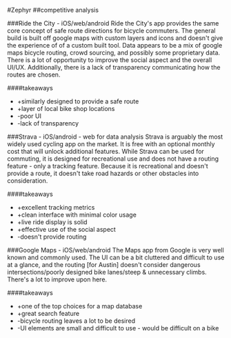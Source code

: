 #Zephyr
##competitive analysis

###Ride the City - iOS/web/android
Ride the City's app provides the same core concept of safe route directions for bicycle commuters. The general build is built off google maps with custom layers and icons and doesn't give the experience of of a custom built tool. Data appears to be a mix of google maps bicycle routing, crowd sourcing, and possibly some proprietary data. There is a lot of opportunity to improve the social aspect and the overall UI/UX. Additionally, there is a lack of transparency communicating how the routes are chosen.

####takeaways
- +similarly designed to provide a safe route
- +layer of local bike shop locations
- -poor UI
- -lack of transparency

###Strava - iOS/android - web for data analysis
Strava is arguably the most widely used cycling app on the market. It is free with an optional monthly cost that will unlock additional features. While Strava can be used for commuting, it is designed for recreational use and does not have a routing feature - only a tracking feature. Because it is recreational and doesn't provide a route, it doesn't take road hazards or other obstacles into consideration.

####takeaways
- +excellent tracking metrics
- +clean interface with minimal color usage
- +live ride display is solid
- +effective use of the social aspect
- -doesn't provide routing

###Google Maps - iOS/web/android
The Maps app from Google is very well known and commonly used. The UI can be a bit cluttered and difficult to use at a glance, and the routing [for Austin] doesn't consider dangerous intersections/poorly designed bike lanes/steep & unnecessary climbs. There's a lot to improve upon here.

####takeaways
- +one of the top choices for a map database
- +great search feature
- -bicycle routing leaves a lot to be desired
- -UI elements are small and difficult to use - would be difficult on a bike


